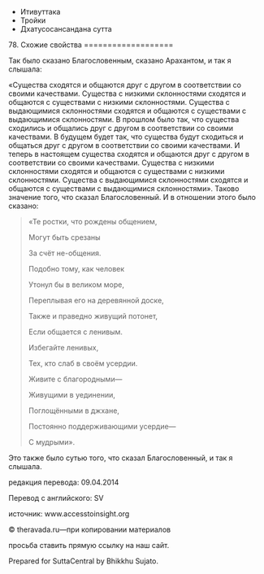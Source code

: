 









* Итивуттака
* Тройки
* Дхатусосансандана сутта


78\. Схожие свойства
\=\=\=\=\=\=\=\=\=\=\=\=\=\=\=\=\=\=\=



Так было сказано Благословенным, сказано Арахантом, и так я слышала:


«Существа сходятся и общаются друг с другом в соответствии со своими качествами\. Существа с низкими склонностями сходятся и общаются с существами с низкими склонностями\. Существа с выдающимися склонностями сходятся и общаются с существами с выдающимися склонностями\. В прошлом было так, что существа сходились и общались друг с другом в соответствии со своими качествами\. В будущем будет так, что существа будут сходиться и общаться друг с другом в соответствии со своими качествами\. И теперь в настоящем существа сходятся и общаются друг с другом в соответствии со своими качествами\. Существа с низкими склонностями сходятся и общаются с существами с низкими склонностями\. Существа с выдающимися склонностями сходятся и общаются с существами с выдающимися склонностями»\. Таково значение того, что сказал Благословенный\. И в отношении этого было сказано:



> «Те ростки, что рождены общением,  
> 
> Могут быть срезаны  
> 
> За счёт не\-общения\.  
> 
> Подобно тому, как человек  
> 
> Утонул бы в великом море,  
> 
> Переплывая его на деревянной доске,  
> 
> Также и праведно живущий потонет,  
> 
> Если общается с ленивым\.  
> 
> Избегайте ленивых,  
> 
> Тех, кто слаб в своём усердии\.  
> 
> Живите с благородными—  
> 
> Живущими в уединении,  
> 
> Поглощёнными в джхане,  
> 
> Постоянно поддерживающими усердие—  
> 
> С мудрыми»\.


Это также было сутью того, что сказал Благословенный, и так я слышала\.



редакция перевода: 09\.04\.2014


Перевод с английского: SV


источник: www\.accesstoinsight\.org


© theravada\.ru—при копировании материалов


просьба ставить прямую ссылку на наш сайт\.


Prepared for SuttaCentral by Bhikkhu Sujato\.






